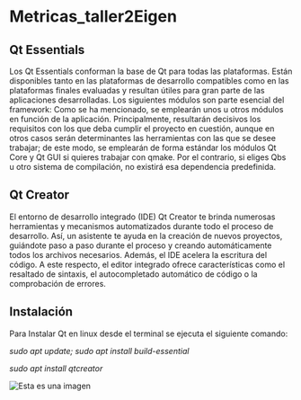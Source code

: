 # Metricas_taller2Eigen

## Qt Essentials

Los Qt Essentials conforman la base de Qt para todas las plataformas. Están disponibles tanto en las plataformas de desarrollo compatibles como en las plataformas finales evaluadas y resultan útiles para gran parte de las aplicaciones desarrolladas. Los siguientes módulos son parte esencial del framework:
Como se ha mencionado, se emplearán unos u otros módulos en función de la aplicación. Principalmente, resultarán decisivos los requisitos con los que deba cumplir el proyecto en cuestión, aunque en otros casos serán determinantes las herramientas con las que se desee trabajar; de este modo, se emplearán de forma estándar los módulos Qt Core y Qt GUI si quieres trabajar con qmake. Por el contrario, si eliges Qbs u otro sistema de compilación, no existirá esa dependencia predefinida.

## Qt Creator
El entorno de desarrollo integrado (IDE) Qt Creator te brinda numerosas herramientas y mecanismos automatizados durante todo el proceso de desarrollo. Así, un asistente te ayuda en la creación de nuevos proyectos, guiándote paso a paso durante el proceso y creando automáticamente todos los archivos necesarios. Además, el IDE acelera la escritura del código. A este respecto, el editor integrado ofrece características como el resaltado de sintaxis, el autocompletado automático de código o la comprobación de errores.

## Instalación

Para Instalar Qt en linux desde el terminal se ejecuta el siguiente comando:
   
   

*sudo apt update; sudo apt install build-essential*



*sudo apt install qtcreator*


![Esta es una imagen](https://ubunlog.com/wp-content/uploads/2019/05/instalacion-qtcreator.png)

